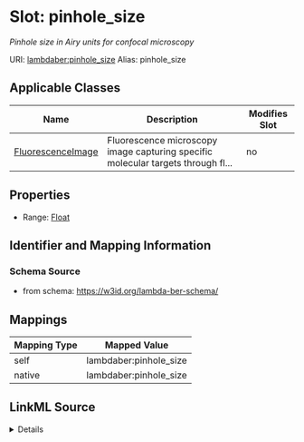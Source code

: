 

# Slot: pinhole_size 


_Pinhole size in Airy units for confocal microscopy_





URI: [lambdaber:pinhole_size](https://w3id.org/lambda-ber-schema/pinhole_size)
Alias: pinhole_size

<!-- no inheritance hierarchy -->





## Applicable Classes

| Name | Description | Modifies Slot |
| --- | --- | --- |
| [FluorescenceImage](FluorescenceImage.md) | Fluorescence microscopy image capturing specific molecular targets through fl... |  no  |






## Properties

* Range: [Float](Float.md)




## Identifier and Mapping Information






### Schema Source


* from schema: https://w3id.org/lambda-ber-schema/




## Mappings

| Mapping Type | Mapped Value |
| ---  | ---  |
| self | lambdaber:pinhole_size |
| native | lambdaber:pinhole_size |




## LinkML Source

<details>
```yaml
name: pinhole_size
description: Pinhole size in Airy units for confocal microscopy
from_schema: https://w3id.org/lambda-ber-schema/
rank: 1000
alias: pinhole_size
owner: FluorescenceImage
domain_of:
- FluorescenceImage
range: float

```
</details>